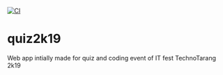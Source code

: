 [![CI](https://github.com/null-dimension/quiz2k19/actions/workflows/main.yml/badge.svg)](https://github.com/null-dimension/quiz2k19/actions/workflows/main.yml)
# quiz2k19
Web app intially made for quiz and coding event of IT fest TechnoTarang 2k19
